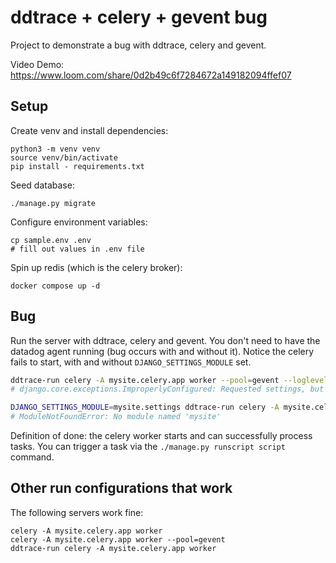 # ddtrace + celery + gevent bug

Project to demonstrate a bug with ddtrace, celery and gevent.

Video Demo: https://www.loom.com/share/0d2b49c6f7284672a149182094ffef07

## Setup

Create venv and install dependencies:

```
python3 -m venv venv
source venv/bin/activate
pip install - requirements.txt
```

Seed database:

```
./manage.py migrate
```

Configure environment variables:

```
cp sample.env .env
# fill out values in .env file
```

Spin up redis (which is the celery broker):

```
docker compose up -d
```

## Bug

Run the server with ddtrace, celery and gevent. You don't need to have the datadog agent running (bug occurs with and without it). Notice the celery fails to start, with and without `DJANGO_SETTINGS_MODULE` set.

```bash
ddtrace-run celery -A mysite.celery.app worker --pool=gevent --loglevel=info
# django.core.exceptions.ImproperlyConfigured: Requested settings, but settings are not configured. You must either define the environment variable DJANGO_SETTINGS_MODULE or call settings.configure() before accessing settings.

DJANGO_SETTINGS_MODULE=mysite.settings ddtrace-run celery -A mysite.celery.app worker --pool=gevent --loglevel=info
# ModuleNotFoundError: No module named 'mysite'
```

Definition of done: the celery worker starts and can successfully process tasks. You can trigger a task via the `./manage.py runscript script` command.

## Other run configurations that work

The following servers work fine:

```
celery -A mysite.celery.app worker
celery -A mysite.celery.app worker --pool=gevent
ddtrace-run celery -A mysite.celery.app worker
```
